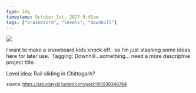```yaml
---
type: img
timestamp: October 1st, 2017 9:45am
tags: ["brainstorm", "levels", "downhill"]
---
```

<img src="https://saturdayxiii.github.io/media/media/165936346764.jpg"/>
                                                                                          
I want to make a snowboard kids knock off.  so I’m just stashing some ideas here for later use.  Tagging: Downhill…something… need a more descriptive project title.<br/>

Level idea: Rail sliding in Chittogarh?
 
                                    
                
                
                
                
                                
<small>source: https://saturdayxiii.tumblr.com/post/165936346764</small>